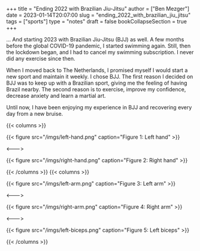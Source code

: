+++
title = "Ending 2022 with Brazilian Jiu-Jitsu"
author = ["Ben Mezger"]
date = 2023-01-14T20:07:00
slug = "ending_2022_with_brazilian_jiu_jitsu"
tags = ["sports"]
type = "notes"
draft = false
bookCollapseSection = true
+++

... And starting 2023 with Brazilian Jiu-Jitsu (BJJ) as well. A few months
before the global COVID-19 pandemic, I started swimming again. Still, then the
lockdown began, and I had to cancel my swimming subscription. I never did any
exercise since then.

When I moved back to The Netherlands, I promised myself I would start a new
sport and maintain it weekly. I chose BJJ. The first reason I decided on BJJ was
to keep up with a Brazilian sport, giving me the feeling of having Brazil
nearby. The second reason is to exercise, improve my confidence, decrease
anxiety and learn a martial art.

Until now, I have been enjoying my experience in BJJ and recovering every day
from a new bruise.

{{< columns >}}

{{< figure src="/imgs/left-hand.png" caption="Figure 1: Left hand" >}}

<--->

<a id="orgc55a139"></a>

{{< figure src="/imgs/right-hand.png" caption="Figure 2: Right hand" >}}

{{< /columns >}}
{{< columns >}}

{{< figure src="/imgs/left-arm.png" caption="Figure 3: Left arm" >}}

<--->

{{< figure src="/imgs/right-arm.png" caption="Figure 4: Right arm" >}}

<--->

{{< figure src="/imgs/left-biceps.png" caption="Figure 5: Left biceps" >}}

{{< /columns >}}
